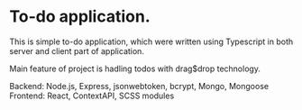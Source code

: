 # To-do application.

This is simple to-do application, which were written using Typescript in both server and client part of application.

Main feature of project is hadling todos with drag$drop technology.

Backend: Node.js, Express, jsonwebtoken, bcrypt, Mongo, Mongoose
Frontend: React, ContextAPI, SCSS modules
